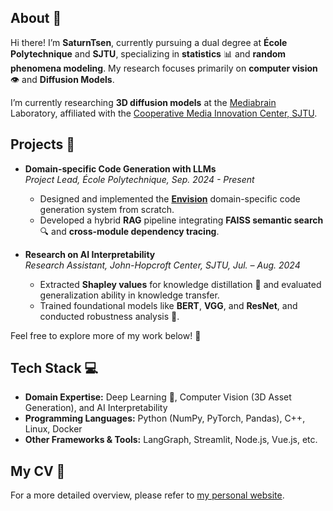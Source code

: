 ## About 👋

Hi there! I’m **SaturnTsen**, currently pursuing a dual degree at **École Polytechnique** and **SJTU**, specializing in **statistics** 📊 and **random phenomena modeling**. My research focuses primarily on **computer vision** 👁️ and **Diffusion Models**.

I’m currently researching **3D diffusion models** at the [Mediabrain](https://mediabrain.sjtu.edu.cn/) Laboratory, affiliated with the [Cooperative Media Innovation Center, SJTU](https://cmic.sjtu.edu.cn/CN/Default.aspx).

## Projects 💼

- **Domain-specific Code Generation with LLMs**  
  *Project Lead, École Polytechnique, Sep. 2024 - Present*  
  - Designed and implemented the **[Envision](https://www.lokad.com/fr/)** domain-specific code generation system from scratch.
  - Developed a hybrid **RAG** pipeline integrating **FAISS semantic search** 🔍 and **cross-module dependency tracing**.

- **Research on AI Interpretability**  
  *Research Assistant, John-Hopcroft Center, SJTU, Jul. – Aug. 2024*  
  - Extracted **Shapley values** for knowledge distillation 🔬 and evaluated generalization ability in knowledge transfer.
  - Trained foundational models like **BERT**, **VGG**, and **ResNet**, and conducted robustness analysis 🧠.

Feel free to explore more of my work below! 🌟

## Tech Stack 💻

- **Domain Expertise:** Deep Learning 🤖, Computer Vision (3D Asset Generation), and AI Interpretability
- **Programming Languages:** Python (NumPy, PyTorch, Pandas), C++, Linux, Docker
- **Other Frameworks & Tools:** LangGraph, Streamlit, Node.js, Vue.js, etc.

## My CV 📑

For a more detailed overview, please refer to [my personal website](https://saturntsen.github.io/).
